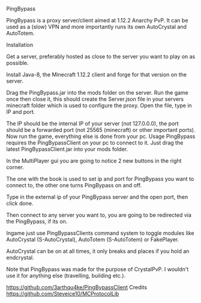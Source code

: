 PingBypass

PingBypass is a proxy server/client aimed at 1.12.2 Anarchy PvP. It can be used as a (slow) VPN and more importantly runs its own AutoCrystal and AutoTotem.

 Installation

Get a server, preferably hosted as close to the server you want to play on as possible.

Install Java-8, the Minecraft 1.12.2 client and forge for that version on the server.

Drag the PingBypass.jar into the mods folder on the server.
Run the game once then close it, this should create the Server.json file in your servers minecraft folder which is used to configure the proxy.
Open the file, type in IP and port.

The IP should be the internal IP of your server (not 127.0.0.0), the port should be a forwarded port (not 25565 (minecraft) or other important ports).
Now run the game, everything else is done from your pc.
Usage
PingBypass requires the PingBypassClient on your pc to connect to it. Just drag the latest PingBypassClient.jar into your mods folder.

In the MultiPlayer gui you are going to notice 2 new buttons in the right corner.

The one with the book is used to set ip and port for PingBypass you want to connect to, the other one turns PingBypass on and off.

Type in the external ip of your PingBypass server and the open port, then click done.

Then connect to any server you want to, you are going to be redirected via the PingBypass, if its on.

Ingame just use PingBypassClients command system to toggle modules like AutoCrystal (S-AutoCrystal), AutoTotem (S-AutoTotem) or FakePlayer.

AutoCrystal can be on at all times, it only breaks and places if you hold an endcrystal.

Note that PingBypass was made for the purpose of CrystalPvP. I wouldn't use it for anything else (travelling, building etc.).

https://github.com/3arthqu4ke/PingBypassClient
Credits
https://github.com/Steveice10/MCProtocolLib

